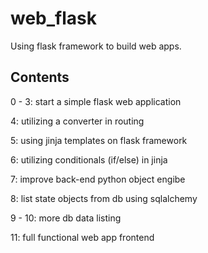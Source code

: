 # web_flask

Using flask framework to build web apps.

## Contents
0 - 3: start a simple flask web application

4: utilizing a converter in routing

5: using jinja templates on flask framework

6: utilizing conditionals (if/else) in jinja

7: improve back-end python object engibe

8: list state objects from db using sqlalchemy

9 - 10: more db data listing

11: full functional web app frontend